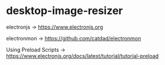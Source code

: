 # desktop-image-resizer

electronjs -> <https://www.electronjs.org>

electronmon -> <https://github.com/catdad/electronmon>

Using Preload Scripts -> <https://www.electronjs.org/docs/latest/tutorial/tutorial-preload>
